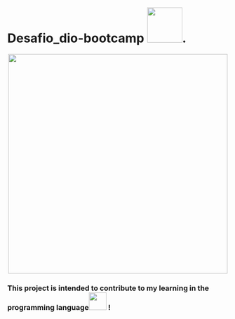 <p><h1>Desafio_dio-bootcamp <img src="https://cdn.jsdelivr.net/gh/devicons/devicon/icons/java/java-plain-wordmark.svg" 
 width"40" height="80"/>.</h1></p> 

<!--![Domínio da Aplicação_Bootcamp](https://user-images.githubusercontent.com/66042254/146822274-f126c6f7-6c57-47b9-9dcb-564def96f587.png)-->

<div align="center">
  <img src="https://user-images.githubusercontent.com/66042254/146822274-f126c6f7-6c57-47b9-9dcb-564def96f587.png" width="500px"/>
       </div>

<p><h3>This project is intended to contribute to my
 learning in the programming 
 language<img src="https://cdn.jsdelivr.net/gh/devicons/devicon/icons/java/java-plain-wordmark.svg" 
 width"40" height="40"/>
!</h3></p>
